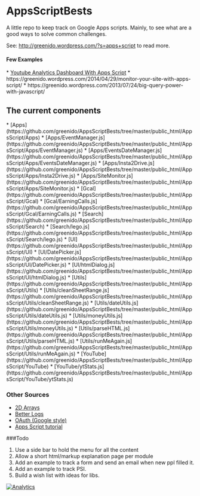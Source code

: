 AppsScriptBests
===============

A little repo to keep track on Google Apps scripts. 
Mainly, to see what are a good ways to solve common challenges.

See: http://greenido.wordpress.com/?s=apps+script to read more.
<h4>Few Examples</h4>
* <a href="https://greenido.wordpress.com/2014/08/04/youtube-analytics-dashboard-with-apps-script/">Youtube Analytics Dashboard With Apps Script</a>
* https://greenido.wordpress.com/2014/04/29/monitor-your-site-with-apps-script/
* https://greenido.wordpress.com/2013/07/24/big-query-power-with-javascript/

<h2>The current components</h2>
* [Apps](https://github.com/greenido/AppsScriptBests/tree/master/public_html/AppsScript/Apps)
* [Apps/EventManager.js](https://github.com/greenido/AppsScriptBests/tree/master/public_html/AppsScript/Apps/EventManager.js)
* [Apps/EventsDateManager.js](https://github.com/greenido/AppsScriptBests/tree/master/public_html/AppsScript/Apps/EventsDateManager.js)
* [Apps/Insta2Drive.js](https://github.com/greenido/AppsScriptBests/tree/master/public_html/AppsScript/Apps/Insta2Drive.js)
* [Apps/SiteMonitor.js](https://github.com/greenido/AppsScriptBests/tree/master/public_html/AppsScript/Apps/SiteMonitor.js)
* [Gcal](https://github.com/greenido/AppsScriptBests/tree/master/public_html/AppsScript/Gcal)
* [Gcal/EarningCalls.js](https://github.com/greenido/AppsScriptBests/tree/master/public_html/AppsScript/Gcal/EarningCalls.js)
* [Search](https://github.com/greenido/AppsScriptBests/tree/master/public_html/AppsScript/Search)
* [Search/lego.js](https://github.com/greenido/AppsScriptBests/tree/master/public_html/AppsScript/Search/lego.js)
* [UI](https://github.com/greenido/AppsScriptBests/tree/master/public_html/AppsScript/UI)
* [UI/DatePicker.js](https://github.com/greenido/AppsScriptBests/tree/master/public_html/AppsScript/UI/DatePicker.js)
* [UI/htmlDialog.js](https://github.com/greenido/AppsScriptBests/tree/master/public_html/AppsScript/UI/htmlDialog.js)
* [Utils](https://github.com/greenido/AppsScriptBests/tree/master/public_html/AppsScript/Utils)
* [Utils/cleanSheetRange.js](https://github.com/greenido/AppsScriptBests/tree/master/public_html/AppsScript/Utils/cleanSheetRange.js)
* [Utils/dateUtils.js](https://github.com/greenido/AppsScriptBests/tree/master/public_html/AppsScript/Utils/dateUtils.js)
* [Utils/moneyUtils.js](https://github.com/greenido/AppsScriptBests/tree/master/public_html/AppsScript/Utils/moneyUtils.js)
* [Utils/parseHTML.js](https://github.com/greenido/AppsScriptBests/tree/master/public_html/AppsScript/Utils/parseHTML.js)
* [Utils/runMeAgain.js](https://github.com/greenido/AppsScriptBests/tree/master/public_html/AppsScript/Utils/runMeAgain.js)
* [YouTube](https://github.com/greenido/AppsScriptBests/tree/master/public_html/AppsScript/YouTube)
* [YouTube/ytStats.js](https://github.com/greenido/AppsScriptBests/tree/master/public_html/AppsScript/YouTube/ytStats.js)

<h3>Other Sources</h3>
<ul>
  <li><a href="https://sites.google.com/site/scriptsexamples/custom-methods/2d-arrays-library">2D Arrays</a></li>
  
  <li><a href="https://sites.google.com/site/scriptsexamples/custom-methods/betterlog">Better Logs</a></li>
  
  <li><a href="https://sites.google.com/site/scriptsexamples/custom-methods/google-oauth">OAuth (Google style)</a></li>
  <li>
    <a href="https://sites.google.com/site/appsscripttutorial/">Apps Script tutorial</a>
  </li>
</ul>

###Todo

  1. Use a side bar to hold the menu for all the content
  2. Allow a short html/markup explanation page per module
  3. Add an example to track a form and send an email when new ppl filled it.
  4. Add an example to track PSI.
  5. Build a wish list with ideas for libs.



[![Analytics](https://ga-beacon.appspot.com/UA-65622529-1/AppsScriptBests/main)](https://github.com/igrigorik/ga-beacon)

